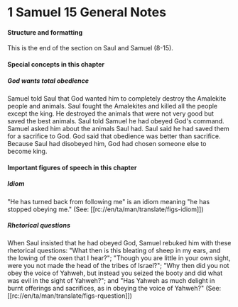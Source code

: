 # 1 Samuel 15 General Notes

#### Structure and formatting

This is the end of the section on Saul and Samuel (8-15).

#### Special concepts in this chapter

##### God wants total obedience
Samuel told Saul that God wanted him to completely destroy the Amalekite people and animals. Saul fought the Amalekites and killed all the people except the king. He destroyed the animals that were not very good but saved the best animals. Saul told Samuel he had obeyed God's command. Samuel asked him about the animals Saul had. Saul said he had saved them for a sacrifice to God. God said that obedience was better than sacrifice. Because Saul had disobeyed him, God had chosen someone else to become king.

#### Important figures of speech in this chapter

##### Idiom
"He has turned back from following me" is an idiom meaning "he has stopped obeying me." (See: [[rc://en/ta/man/translate/figs-idiom]])

##### Rhetorical questions
When Saul insisted that he had obeyed God, Samuel rebuked him with these rhetorical questions: "What then is this bleating of sheep in my ears, and the lowing of the oxen that I hear?"; "Though you are little in your own sight, were you not made the head of the tribes of Israel?"; "Why then did you not obey the voice of Yahweh, but instead you seized the booty and did what was evil in the sight of Yahweh?"; and "Has Yahweh as much delight in burnt offerings and sacrifices, as in obeying the voice of Yahweh?" (See: [[rc://en/ta/man/translate/figs-rquestion]])
